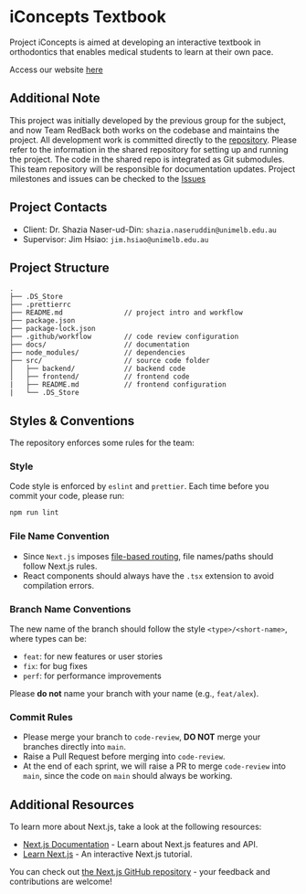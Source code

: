 <!-- @format -->

# iConcepts Textbook

Project iConcepts is aimed at developing an interactive textbook in orthodontics that enables medical students to learn at their own pace.

Access our website [here](https://iconceptsorthodontics.vercel.app/)

## Additional Note

This project was initially developed by the previous group for the subject, and now Team RedBack both works on the codebase and maintains the project. All development work is committed directly to the [repository](https://github.com/FEIT-COMP90082-2025-SM1/IC-RedBack/tree/main/src). Please refer to the information in the shared repository for setting up and running the project. The code in the shared repo is integrated as Git submodules. This team repository will be responsible for documentation updates.
Project milestones and issues can be checked to the [Issues](https://github.com/orgs/FEIT-COMP90082-2025-SM1/projects/33/views/1)

## Project Contacts

-   Client: Dr. Shazia Naser-ud-Din: `shazia.naseruddin@unimelb.edu.au`
-   Supervisor: Jim Hsiao: `jim.hsiao@unimelb.edu.au`

## Project Structure

```         
.
├── .DS_Store
├── .prettierrc
├── README.md               // project intro and workflow
├── package.json
├── package-lock.json
├── .github/workflow        // code review configuration
├── docs/                   // documentation
├── node_modules/           // dependencies
├── src/                    // source code folder
│   ├── backend/            // backend code
│   ├── frontend/           // frontend code
|   ├── README.md           // frontend configuration
|   └── .DS_Store

```

## Styles & Conventions

The repository enforces some rules for the team:

### Style

Code style is enforced by `eslint` and `prettier`. Each time before you commit your code, please run:

``` bash
npm run lint
```

### File Name Convention

-   Since `Next.js` imposes [file-based routing](https://nextjs.org/docs/pages/building-your-application/routing), file names/paths should follow Next.js rules.
-   React components should always have the `.tsx` extension to avoid compilation errors.

### Branch Name Conventions

The new name of the branch should follow the style `<type>/<short-name>`, where types can be:

-   `feat`: for new features or user stories
-   `fix`: for bug fixes
-   `perf`: for performance improvements

Please **do not** name your branch with your name (e.g., `feat/alex`).

### Commit Rules

-   Please merge your branch to `code-review`, **DO NOT** merge your branches directly into `main`.
-   Raise a Pull Request before merging into `code-review`.
-   At the end of each sprint, we will raise a PR to merge `code-review` into `main`, since the code on `main` should always be working.

## Additional Resources

To learn more about Next.js, take a look at the following resources:

-   [Next.js Documentation](https://nextjs.org/docs) - Learn about Next.js features and API.
-   [Learn Next.js](https://nextjs.org/learn) - An interactive Next.js tutorial.

You can check out [the Next.js GitHub repository](https://github.com/vercel/next.js/) - your feedback and contributions are welcome!

